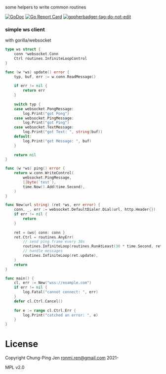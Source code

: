 some helpers to write common routines


[![GoDoc](https://godoc.org/github.com/raohwork/routines?status.svg)](https://godoc.org/github.com/raohwork/routines)
[![Go Report Card](https://goreportcard.com/badge/github.com/raohwork/routines)](https://goreportcard.com/report/github.com/raohwork/routines)
<a href='https://github.com/jpoles1/gopherbadger' target='_blank'>![gopherbadger-tag-do-not-edit](https://img.shields.io/badge/Go%20Coverage-96%25-brightgreen.svg?longCache=true&style=flat)</a>

### simple ws client

with gorilla/websocket

```go
type ws struct {
    conn *websocket.Conn
    Ctrl routines.InfiniteLoopControl
}

func (w *ws) update() error {
    typ, buf, err := w.conn.ReadMessage()
    
    if err != nil {
        return err
    }
    
    switch typ {
    case websocket.PongMessage:
        log.Print("got Pong")
    case websocket.PingMessage:
        log.Print("got Ping")
    case websocket.TextMessage:
        log.Print("got Text: ", string(buf))
    default:
        log.Print("get Message: ", buf)
    }
    
    return nil
}

func (w *ws) ping() error {
    return w.conn.WriteControl(
		websocket.PingMessage,
		[]byte(`test`),
		time.Now().Add(time.Second),
	)
}

func New(url string) (ret *ws, err error) {
    conn, _, err := websocket.DefaultDialer.Dial(url, http.Header{})
    if err != nil {
        return
    }
    
    ret = &ws{ conn: conn }
    ret.Ctrl = routines.AnyErr(
        // send ping frame every 30s
        routines.InfiniteLoop(routines.RunAtLeast(30 * time.Second, ret.ping)),
        // handle messages
        routines.InfiniteLoop(ret.update),
    )
    return
}

func main() {
    cl, err := New("wss://example.com")
    if err != nil {
        log.Fatal("cannot connect: ", err)
    }
    defer cl.Ctrl.Cancel()
    
    for e := range cl.Ctrl.Err {
        log.Print("catched an error: ", e)
    }
}
```

# License

Copyright Chung-Ping Jen <ronmi.ren@gmail.com> 2021-

MPL v2.0
